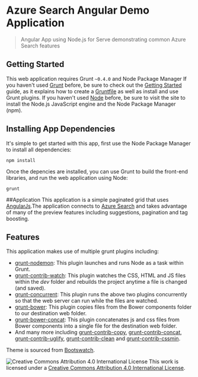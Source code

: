 # Azure Search Angular Demo Application
> Angular App using Node.js for Serve demonstrating common Azure Search features

## Getting Started
This web application requires Grunt `~0.4.0` and Node Package Manager
If you haven't used [Grunt](http://gruntjs.com/) before, be sure to check out the [Getting Started](http://gruntjs.com/getting-started) guide, as it explains how to create a [Gruntfile](http://gruntjs.com/sample-gruntfile) as well as install and use Grunt plugins.
If you haven't used [Node](http://nodejs.org/) before, be sure to visit the site to install the Node.js JavaScript engine and the Node Package Manager (npm).

## Installing App Dependencies
It's simple to get started with this app, first use the Node Package Manager to install all dependencies:
```shell
npm install
```
Once the depencies are installed, you can use Grunt to build the front-end libraries, and run the web application using Node:
```shell
grunt
```

##Application
This application is a simple paginated grid that uses [AngularJs](https://angularjs.org/).The application connects to [Azure Search](http://azure.microsoft.com/en-us/documentation/services/search/) and takes advantage of many of the preview features including suggestions, pagination and tag boosting.

## Features
This application makes use of multiple grunt plugins including:
- [grunt-nodemon](https://github.com/ChrisWren/grunt-nodemon): This plugin launches and runs Node as a task within Grunt.
- [grunt-contrib-watch](https://github.com/gruntjs/grunt-contrib-watch): This plugin watches the CSS, HTML and JS files within the *dev* folder and rebuilds the project anytime a file is changed (and saved).
- [grunt-concurrent](https://github.com/sindresorhus/grunt-concurrent): This plugin runs the above two plugins concurrently so that the web server can run while the files are watched.
- [grunt-bower](https://github.com/curist/grunt-bower): This plugin copies files from the Bower components folder to our destination web folder.
- [grunt-bower-concat](https://github.com/sapegin/grunt-bower-concat): This plugin concatenates js and css files from Bower components into a single file for the destination web folder.
- And many more including [grunt-contrib-copy](https://github.com/gruntjs/grunt-contrib-copy), [grunt-contrib-concat](https://github.com/gruntjs/grunt-contrib-concat), [grunt-contrib-uglify](https://github.com/gruntjs/grunt-contrib-uglify), [grunt-contrib-clean](https://github.com/gruntjs/grunt-contrib-clean) and [grunt-contrib-cssmin](https://github.com/gruntjs/grunt-contrib-cssmin).

Theme is sourced from [Bootswatch](http://bootswatch.com/).

![Creative Commons Attribution 4.0 International License](https://i.creativecommons.org/l/by/4.0/88x31.png)
This work is licensed under a [Creative Commons Attribution 4.0 International License](http://creativecommons.org/licenses/by/4.0/).
